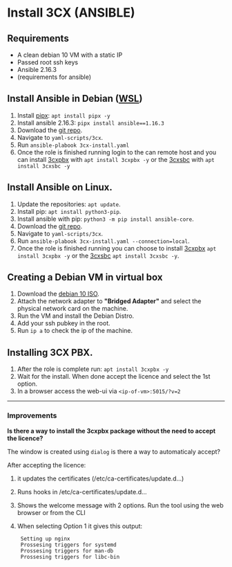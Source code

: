 # Install 3CX (ANSIBLE)

## Requirements
- A clean debian 10 VM with a static IP
- Passed root ssh keys
- Ansible 2.16.3
- (requirements for ansible)
 
## Install Ansible in Debian ([WSL](https://learn.microsoft.com/en-us/windows/wsl/install))
1. Install [pipx](https://github.com/pypa/pipx): `apt install pipx -y`
2. Install ansible 2.16.3: `pipx install ansible==1.16.3`
3. Download the [git repo](https://github.com/antyxsoft/yaml-scripts/tree/main).
4. Navigate to `yaml-scripts/3cx`.
5. Run `ansible-plabook 3cx-install.yaml` 
6. Once the role is finished running login to the can remote host and you can install [3cxpbx](https://www.3cx.com/pbx/hosted/) with `apt install 3cxpbx -y` or the [3cxsbc](https://www.3cx.com/docs/3cx-tunnel-session-border-controller/#h.cpwvn0i4qyw8) with `apt install 3cxsbc -y`

## Install Ansible on Linux.
1. Update the repositories: `apt update`.
2. Install pip: `apt install python3-pip`.
3. Install ansible with pip: `python3 -m pip install ansible-core`.
4. Download the [git repo](https://github.com/antyxsoft/yaml-scripts/tree/main).
5. Navigate to `yaml-scripts/3cx`.
6. Run `ansible-plabook 3cx-install.yaml --connection=local`.
7. Once the role is finished running you can choose to install [3cxpbx](https://www.3cx.com/pbx/hosted/) `apt install 3cxpbx -y` or the [3cxsbc](https://www.3cx.com/docs/3cx-tunnel-session-border-controller/#h.cpwvn0i4qyw8) `apt install 3cxsbc -y`.

## Creating a Debian VM in virtual box
1. Download the [debian 10 ISO](https://cdimage.debian.org/cdimage/archive/10.13.0/amd64/iso-cd/debian-10.13.0-amd64-netinst.iso).
2. Attach the network adapter to **"Bridged Adapter"** and select the physical network card on the machine.
3. Run the VM and install the Debian Distro.
4. Add your ssh pubkey in the root.
5. Run `ip a` to check the ip of the machine.

## Installing 3CX PBX.
1. After the role is complete run: `apt install 3cxpbx -y`
5. Wait for the install. When done accept the licence and select the 1st option.
6. In a browser access the web-ui via `<ip-of-vm>:5015/?v=2`

---

### Improvements
**Is there a way to install the 3cxpbx package without the need to accept the licence?**

The window is created using `dialog` is there a way to automaticaly accept?

After accepting the licence:
1. it updates the certificates (/etc/ca-certificates/update.d...)
2. Runs hooks in /etc/ca-certificates/update.d...
3. Shows the welcome message with 2 options. Run the tool using the web browser or from the CLI
4. When selecting Option 1 it gives this output:

		Setting up nginx
		Prossesing triggers for systemd
		Prossesing triggers for man-db
		Prossesing triggers for libc-bin
